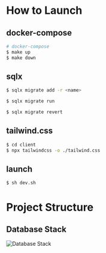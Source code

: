 # How to Launch
## docker-compose
```bash
# docker-compose
$ make up
$ make down
```

## sqlx
```bash
$ sqlx migrate add -r <name>

$ sqlx migrate run

$ sqlx migrate revert
```

## tailwind.css
```bash
$ cd client
$ npx tailwindcss -o ./tailwind.css
```

## launch
```bash
$ sh dev.sh
```

# Project Structure
## Database Stack
![Database Stack](https://github.com/bugprone/negatiview/assets/17267089/bf708310-bee5-4fbb-b223-e91726f1d4e9)
